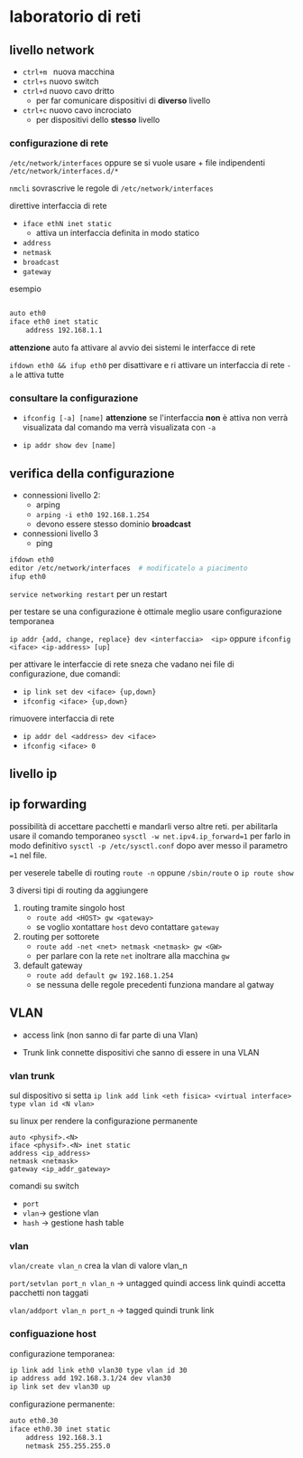 # laboratorio di reti 
## livello network
- `ctrl+m ` nuova macchina
- `ctrl+s` nuovo switch
- `ctrl+d` nuovo cavo dritto
    - per far comunicare dispositivi di __diverso__ livello
- `ctrl+c` nuovo cavo incrociato
    - per dispositivi dello __stesso__ livello

### configurazione di rete
`/etc/network/interfaces` oppure se si vuole usare + file indipendenti `/etc/network/interfaces.d/*`

`nmcli` sovrascrive le regole di `/etc/network/interfaces`

direttive interfaccia di rete

- `iface ethN inet static`
    - attiva un interfaccia definita in modo statico 
- `address `
- `netmask`
- `broadcast`
- `gateway`

esempio

``` bash

auto eth0
iface eth0 inet static
    address 192.168.1.1
```

__attenzione__ auto fa attivare al avvio dei sistemi le interfacce di rete

`ifdown eth0 && ifup eth0` per disattivare e ri attivare un interfaccia di rete `-a` le attiva tutte

### consultare la configurazione

- `ifconfig [-a] [name]`  __attenzione__ se l'interfaccia __non__ è attiva non verrà visualizata dal comando ma verrà visualizata con `-a`

+ `ip addr show dev [name]`

## verifica della configurazione

+ connessioni livello 2:
    - arping 
    - `arping -i eth0 192.168.1.254`
    - devono essere stesso dominio __broadcast__
+ connessioni livello 3
    +  ping

```bash 
ifdown eth0
editor /etc/network/interfaces  # modificatelo a piacimento
ifup eth0
```
`service networking restart`  per un restart


per testare se una configurazione è ottimale meglio usare configurazione temporanea

`ip addr {add, change, replace} dev <interfaccia>  <ip>` oppure 
`ifconfig <iface> <ip-address> [up]`

per attivare le interfaccie di rete sneza che vadano nei file di configurazione, due comandi:
- `ip link set dev <iface> {up,down}`
- `ifconfig <iface> {up,down}` 

rimuovere interfaccia di rete

- `ip addr del <address> dev <iface>`
- `ifconfig <iface> 0`

## livello ip 
## ip forwarding 
possibilità di accettare pacchetti e mandarli verso altre reti.
per abilitarla usare il comando temporaneo `sysctl -w net.ipv4.ip_forward=1`
per farlo in modo definitivo
`sysctl -p /etc/sysctl.conf` dopo aver messo il parametro `=1` nel file.


per veserele tabelle di routing `route -n` oppune `/sbin/route` o `ip route show`

3 diversi tipi di routing da aggiungere 
 
 1) routing tramite singolo host
    -  `route add <HOST> gw <gateway>`
    - se voglio xontattare `host` devo contattare `gateway`
2) routing per sottorete
    - `route add -net <net> netmask <netmask> gw <GW>`
    - per parlare con la rete `net` inoltrare alla macchina `gw`
3) default gateway
    + `route add default gw 192.168.1.254`
    + se nessuna delle regole precedenti funziona mandare al gatway
## VLAN

* access link (non sanno di far parte di una Vlan)

* Trunk link connette dispositivi che sanno di essere in una VLAN

### vlan trunk 
sul dispositivo si setta 
`ip link add link <eth fisica> <virtual interface> type vlan id <N vlan>`

su linux per rendere la configurazione permanente
```
auto <physif>.<N>
iface <physif>.<N> inet static
address <ip_address>
netmask <netmask>
gateway <ip_addr_gateway>
```

comandi su switch 
* `port`
* `vlan`&rarr; gestione vlan 
* `hash` &rarr; gestione hash table 

### vlan 
`vlan/create vlan_n` crea la vlan di valore vlan_n

`port/setvlan port_n vlan_n` &rarr; untagged quindi access link quindi accetta pacchetti non taggati

`vlan/addport vlan_n port_n` &rarr; tagged quindi trunk link 

### configuazione host
configurazione temporanea:
``` bash
ip link add link eth0 vlan30 type vlan id 30
ip address add 192.168.3.1/24 dev vlan30
ip link set dev vlan30 up
```
configurazione permanente:

```bash
auto eth0.30
iface eth0.30 inet static
    address 192.168.3.1
    netmask 255.255.255.0
```